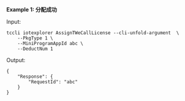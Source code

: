 **Example 1: 分配成功**



Input: 

```
tccli iotexplorer AssignTWeCallLicense --cli-unfold-argument  \
    --PkgType 1 \
    --MiniProgramAppId abc \
    --DeductNum 1
```

Output: 
```
{
    "Response": {
        "RequestId": "abc"
    }
}
```

